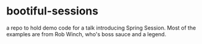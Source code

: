 # bootiful-sessions
a repo to hold demo code for a talk introducing Spring Session. Most of the examples are from Rob Winch, who's boss sauce and a legend.
